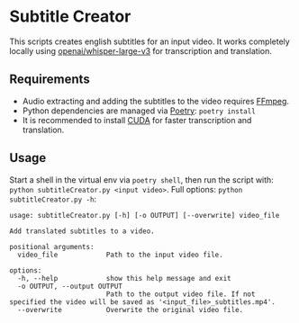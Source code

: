 # Subtitle Creator

This scripts creates english subtitles for an input video.
It works completely locally using [openai/whisper-large-v3](https://huggingface.co/openai/whisper-large-v3) for transcription
and translation.

## Requirements

- Audio extracting and adding the subtitles to the video requires [FFmpeg](https://ffmpeg.org/).
- Python dependencies are managed via [Poetry](https://python-poetry.org/): ``poetry install``
- It is recommended to install [CUDA](https://developer.nvidia.com/cuda-downloads) for faster transcription and translation.

## Usage

Start a shell in the virtual env via ``poetry shell``, then run the script with:
``python subtitleCreator.py <input video>``.
Full options: ``python subtitleCreator.py -h``:

````text
usage: subtitleCreator.py [-h] [-o OUTPUT] [--overwrite] video_file 

Add translated subtitles to a video.

positional arguments:
  video_file            Path to the input video file.

options:
  -h, --help            show this help message and exit
  -o OUTPUT, --output OUTPUT
                        Path to the output video file. If not specified the video will be saved as '<input_file>_subtitles.mp4'.
  --overwrite           Overwrite the original video file.
````